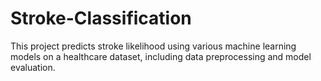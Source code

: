 # Stroke-Classification
This project predicts stroke likelihood using various machine learning models on a healthcare dataset, including data preprocessing and model evaluation.
